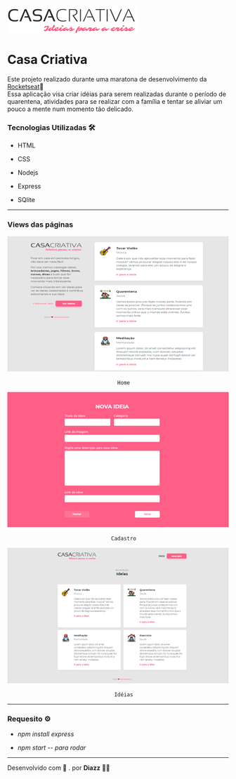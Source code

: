 ![logo casa criativa](https://raw.githubusercontent.com/wevdiaz/Casa-Criativa/master/public/image/logo_casacriativa.png)

# Casa Criativa

Este projeto realizado durante uma maratona de desenvolvimento da [Rocketseat](https://www.youtube.com/channel/UCSfwM5u0Kce6Cce8_S72olg):rocket:  
Essa aplicação visa criar idéias para serem realizadas durante o período de quarentena, atividades para se realizar com a família e tentar se aliviar um pouco a mente num momento tão delicado.

### Tecnologias Utilizadas :hammer_and_wrench:

* HTML

* CSS

* Nodejs

* Express

* SQlite 

***

### Views das páginas

![página home](https://raw.githubusercontent.com/wevdiaz/Casa-Criativa/master/images/home_casacriativa.png)

                                       Home 
                                  
![página cadastro](https://raw.githubusercontent.com/wevdiaz/Casa-Criativa/master/images/cadastro_casacriativa.png)

                                     Cadastro
                                      
                                      
![página idéias](https://raw.githubusercontent.com/wevdiaz/Casa-Criativa/master/images/ideias_casacriativa.png)

                                      Idéias
                                      
***

### Requesito :gear:

* *npm install express*

* *npm start -- para rodar* 

***

Desenvolvido com :blue_heart:    .  por **Diazz** :technologist:
